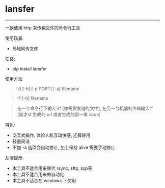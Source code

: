 # lansfer

---

一款使用 http 来传输文件的命令行工具

使用场景:

+ 局域网传文件

安装:

+ pip install lansfer

使用方法:

> sf [-h] [-p PORT] [-a] filename

> rf [-h] filename

> 在一个命令行下输入 sf [你需要发送的文件], 在另一台机器的终端输入rf [刚才sf 生成的 url 或者生成的那一串 code]

特色:

+ 交互式操作, 体验人机互动快感, 还算好用
+ 轻量简洁
+ 不加 -a 选项会自动停止, 加上保持 alive 需要手动停止

友情提示:

+ 本工具不适合用来替代 rsync, sftp, scp等
+ 本工具不适合用来做自动化
+ 本工具不适合在 windows 下使用